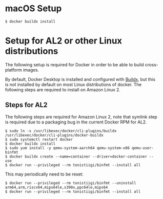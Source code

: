 # macOS Setup

```
$ docker buildx install
```

# Setup for AL2 or other Linux distributions
The following setup is required for Docker in order to be able to build cross-platform images.

By default, Docker Desktop is installed and configured with [Buildx](https://docs.docker.com/build/install-buildx/),
but this is not installed by default on most Linux distributions of docker. The following steps are required to install
on Amazon Linux 2.

## Steps for AL2
The following steps are required for Amazon Linux 2, note that symlink step is required due to a packaging bug in the
current Docker RPM for AL2.

```
$ sudo ln -s /usr/libexec/docker/cli-plugins/buildx /usr/libexec/docker/cli-plugins/docker-buildx
$ sudo systemctl restart docker
$ docker buildx install
$ sudo yum install -y qemu-system-aarch64 qemu-system-x86 qemu-user-binfmt
$ docker buildx create --name=container --driver=docker-container --use
$ docker run --privileged --rm tonistiigi/binfmt --install all
```

This may periodically need to be reset:
```
$ docker run --privileged --rm tonistiigi/binfmt --uninstall arm64,arm,riscv64,mips64le,s390x,ppc64le,mips64
$ docker run --privileged --rm tonistiigi/binfmt --install all
```